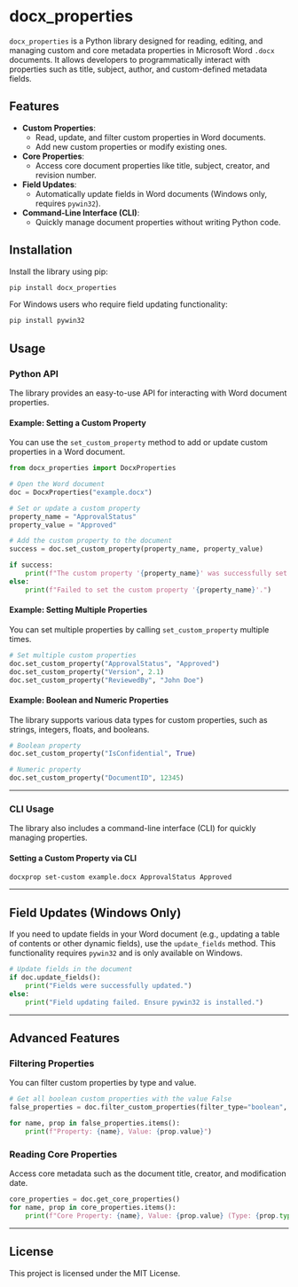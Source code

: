 # docx_properties

`docx_properties` is a Python library designed for reading, editing, and managing custom and core metadata properties in Microsoft Word `.docx` documents. It allows developers to programmatically interact with properties such as title, subject, author, and custom-defined metadata fields.

## Features

- **Custom Properties**:
  - Read, update, and filter custom properties in Word documents.
  - Add new custom properties or modify existing ones.
- **Core Properties**:
  - Access core document properties like title, subject, creator, and revision number.
- **Field Updates**:
  - Automatically update fields in Word documents (Windows only, requires `pywin32`).
- **Command-Line Interface (CLI)**:
  - Quickly manage document properties without writing Python code.

## Installation

Install the library using pip:

```bash
pip install docx_properties
```

For Windows users who require field updating functionality:
```bash
pip install pywin32
```

## Usage

### Python API

The library provides an easy-to-use API for interacting with Word document properties.

#### Example: Setting a Custom Property
You can use the `set_custom_property` method to add or update custom properties in a Word document.

```python
from docx_properties import DocxProperties

# Open the Word document
doc = DocxProperties("example.docx")

# Set or update a custom property
property_name = "ApprovalStatus"
property_value = "Approved"

# Add the custom property to the document
success = doc.set_custom_property(property_name, property_value)

if success:
    print(f"The custom property '{property_name}' was successfully set to '{property_value}'.")
else:
    print(f"Failed to set the custom property '{property_name}'.")
```

#### Example: Setting Multiple Properties
You can set multiple properties by calling `set_custom_property` multiple times.

```python
# Set multiple custom properties
doc.set_custom_property("ApprovalStatus", "Approved")
doc.set_custom_property("Version", 2.1)
doc.set_custom_property("ReviewedBy", "John Doe")
```

#### Example: Boolean and Numeric Properties
The library supports various data types for custom properties, such as strings, integers, floats, and booleans.

```python
# Boolean property
doc.set_custom_property("IsConfidential", True)

# Numeric property
doc.set_custom_property("DocumentID", 12345)
```

---

### CLI Usage

The library also includes a command-line interface (CLI) for quickly managing properties.

#### Setting a Custom Property via CLI
```bash
docxprop set-custom example.docx ApprovalStatus Approved
```

---

## Field Updates (Windows Only)

If you need to update fields in your Word document (e.g., updating a table of contents or other dynamic fields), use the `update_fields` method. This functionality requires `pywin32` and is only available on Windows.

```python
# Update fields in the document
if doc.update_fields():
    print("Fields were successfully updated.")
else:
    print("Field updating failed. Ensure pywin32 is installed.")
```

---

## Advanced Features

### Filtering Properties
You can filter custom properties by type and value.

```python
# Get all boolean custom properties with the value False
false_properties = doc.filter_custom_properties(filter_type="boolean", filter_value=False)

for name, prop in false_properties.items():
    print(f"Property: {name}, Value: {prop.value}")
```

### Reading Core Properties
Access core metadata such as the document title, creator, and modification date.

```python
core_properties = doc.get_core_properties()
for name, prop in core_properties.items():
    print(f"Core Property: {name}, Value: {prop.value} (Type: {prop.type})")
```

---

## License

This project is licensed under the MIT License.